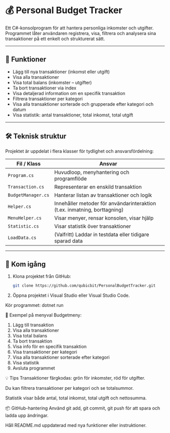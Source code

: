 # 💰 Personal Budget Tracker

Ett C#-konsolprogram för att hantera personliga inkomster och utgifter. Programmet låter användaren registrera, visa, filtrera och analysera sina transaktioner på ett enkelt och strukturerat sätt.

---

## 🧩 Funktioner

- Lägg till nya transaktioner (inkomst eller utgift)
- Visa alla transaktioner
- Visa total balans (inkomster – utgifter)
- Ta bort transaktioner via index
- Visa detaljerad information om en specifik transaktion
- Filtrera transaktioner per kategori
- Visa alla transaktioner sorterade och grupperade efter kategori och datum
- Visa statistik: antal transaktioner, total inkomst, total utgift

---

## 🛠 Teknisk struktur

Projektet är uppdelat i flera klasser för tydlighet och ansvarsfördelning:

| Fil / Klass         | Ansvar |
|---------------------|--------|
| `Program.cs`        | Huvudloop, menyhantering och programflöde |
| `Transaction.cs`    | Representerar en enskild transaktion |
| `BudgetManager.cs`  | Hanterar listan av transaktioner och logik |
| `Helper.cs`         | Innehåller metoder för användarinteraktion (t.ex. inmatning, borttagning) |
| `MenuHelper.cs`     | Visar menyer, rensar konsolen, visar hjälp |
| `Statistic.cs`      | Visar statistik över transaktioner |
| `LoadData.cs`       | (Valfritt) Laddar in testdata eller tidigare sparad data |

---

## 🚀 Kom igång

1. Klona projektet från GitHub:
   ```bash
   git clone https://github.com/qubicbit/PersonalBudgetTracker.git
2. Öppna projektet i Visual Studio eller Visual Studio Code.

Kör programmet: dotnet run

🧪 Exempel på menyval
Budgetmeny:
1. Lägg till transaktion
2. Visa alla transaktioner
3. Visa total balans
4. Ta bort transaktion
5. Visa info för en specifik transaktion
6. Visa transaktioner per kategori
7. Visa alla transaktioner sorterade efter kategori
8. Visa statistik
0. Avsluta programmet


💡 Tips
Transaktioner färgkodas: grön för inkomster, röd för utgifter.

Du kan filtrera transaktioner per kategori och se totalsummor.

Statistik visar både antal, total inkomst, total utgift och nettosumma.

📦 GitHub-hantering
Använd git add, git commit, git push för att spara och ladda upp ändringar.

Håll README.md uppdaterad med nya funktioner eller instruktioner.